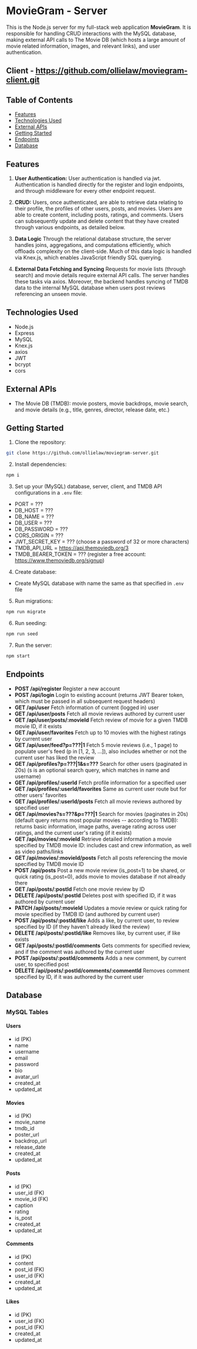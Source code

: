 # MovieGram - Server

This is the Node.js server for my full-stack web application **MovieGram**. It is responsible for
handling CRUD interactions with the MySQL database, making external API calls to The Movie DB (which
hosts a large amount of movie related information, images, and relevant links), and user authentication.

## Client - https://github.com/ollielaw/moviegram-client.git

## Table of Contents

- [Features](#features)
- [Technologies Used](#technologies-used)
- [External APIs](#external-apis)
- [Getting Started](#getting-started)
- [Endpoints](#endpoints)
- [Database](#database)

## Features

1. **User Authentication:**
   User authentication is handled via jwt. Authentication is handled directly for the register and
   login endpoints, and through middleware for every other endpoint request.

2. **CRUD:**
   Users, once authenticated, are able to retrieve data relating to their profile, the profiles of
   other users, posts, and movies. Users are able to create content, including posts, ratings,
   and comments. Users can subsequently update and delete content that they have created through
   various endpoints, as detailed below.

3. **Data Logic**
   Through the relational database structure, the server handles joins, aggregations, and computations
   efficiently, which offloads complexity on the client-side. Much of this data logic is handled via
   Knex.js, which enables JavaScript friendly SQL querying.

4. **External Data Fetching and Syncing**
   Requests for movie lists (through search) and movie details require external API calls. The server
   handles these tasks via axios. Moreover, the backend handles syncing of TMDB data to the internal
   MySQL database when users post reviews referencing an unseen movie.

## Technologies Used

- Node.js
- Express
- MySQL
- Knex.js
- axios
- JWT
- bcrypt
- cors

## External APIs

- The Movie DB (TMDB): movie posters, movie backdrops, movie search, and movie details (e.g., title,
  genres, director, release date, etc.)

## Getting Started

1. Clone the repository:

```bash
git clone https://github.com/ollielaw/moviegram-server.git
```

2. Install dependencies:

```bash
npm i
```

3. Set up your (MySQL) database, server, client, and TMDB API configurations in a `.env` file:

- PORT = ???
- DB_HOST = ???
- DB_NAME = ???
- DB_USER = ???
- DB_PASSWORD = ???
- CORS_ORIGIN = ???
- JWT_SECRET_KEY = ??? (choose a password of 32 or more characters)
- TMDB_API_URL = https://api.themoviedb.org/3
- TMDB_BEARER_TOKEN = ??? (register a free account: https://www.themoviedb.org/signup)

4. Create database:

- Create MySQL database with name the same as that specified in `.env` file

5. Run migrations:

```bash
npm run migrate
```

6. Run seeding:

```bash
npm run seed
```

7. Run the server:

```bash
npm start
```

## Endpoints

- **POST /api/register** Register a new account
- **POST /api/login** Login to existing account (returns JWT Bearer token, which must be passed in
  all subsequent request headers)
- **GET /api/user** Fetch information of current (logged in) user
- **GET /api/user/posts** Fetch all movie reviews authored by current user
- **GET /api/user/posts/:movieId** Fetch review of movie for a given TMDB movie ID, if it exists
- **GET /api/user/favorites** Fetch up to 10 movies with the highest ratings by current user
- **GET /api/user/feed?p=???|1** Fetch 5 movie reviews (i.e., 1 page) to populate user's feed (p in
  [1, 2, 3, ...]), also includes whether or not the current user has liked the review
- **GET /api/profiles?p=???|1&s=???** Search for other users (paginated in 20s) (s is an optional
  search query, which matches in name and username)
- **GET /api/profiles/:userId** Fetch profile information for a specified user
- **GET /api/profiles/:userId/favorites** Same as current user route but for other users' favorites
- **GET /api/profiles/:userId/posts** Fetch all movie reviews authored by specified user
- **GET /api/movies?s=???&p=???|1** Search for movies (paginates in 20s) (default query returns most
  popular movies -- according to TMDB): returns basic information, image paths, average rating across
  user ratings, and the current user's rating (if it exists)
- **GET /api/movies/:movieId** Retrieve detailed information a movie specified by TMDB movie ID:
  includes cast and crew information, as well as video paths/links
- **GET /api/movies/:movieId/posts** Fetch all posts referencing the movie specified by TMDB movie ID
- **POST /api/posts** Post a new movie review (is_post=1) to be shared, or quick rating (is_post=0),
  adds movie to movies database if not already there
- **GET /api/posts/:postId** Fetch one movie review by ID
- **DELETE /api/posts/:postId** Deletes post with specified ID, if it was authored by current user
- **PATCH /api/posts/:movieId** Updates a movie review or quick rating for movie specified by TMDB
  ID (and authored by current user)
- **POST /api/posts/:postId/like** Adds a like, by current user, to review specified by ID (if they
  haven't already liked the review)
- **DELETE /api/posts/:postId/like** Removes like, by current user, if like exists
- **GET /api/posts/:postId/comments** Gets comments for specified review, and if the comment was
  authored by the current user
- **POST /api/posts/:postId/comments** Adds a new comment, by current user, to specified post
- **DELETE /api/posts/:postId/comments/:commentId** Removes comment specified by ID, if it was
  authored by the current user

## Database

### MySQL Tables

#### Users

- id (PK)
- name
- username
- email
- password
- bio
- avatar_url
- created_at
- updated_at

#### Movies

- id (PK)
- movie_name
- tmdb_id
- poster_url
- backdrop_url
- release_date
- created_at
- updated_at

#### Posts

- id (PK)
- user_id (FK)
- movie_id (FK)
- caption
- rating
- is_post
- created_at
- updated_at

#### Comments

- id (PK)
- content
- post_id (FK)
- user_id (FK)
- created_at
- updated_at

#### Likes

- id (PK)
- user_id (FK)
- post_id (FK)
- created_at
- updated_at
